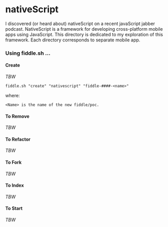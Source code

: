 nativeScript
======

I discovered (or heard about) nativeScript on a recent javaScript jabber podcast.  NativeScript is a
framework for developing cross-platform mobile apps using JavaScript.  This directory is dedicated
to my exploration of this framework.  Each directory corresponds to separate mobile app.


### Using fiddle.sh ...

#### Create

_TBW_

    fiddle.sh "create" "nativescript" "fiddle-####-<name>"

where:

    <Name> is the name of the new fiddle/poc.


#### To Remove

_TBW_

#### To Refactor

_TBW_

#### To Fork

_TBW_

#### To Index

_TBW_

#### To Start

_TBW_


